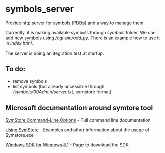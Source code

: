 # symbols_server
Provide http server for symbols (PDBs) and a way to manage them

Currently, it is making available symbols through _symbols_ folder.
We can add new symbols using _/cgi-bin/add.py_. There is an example how to use it in _index.html_.

The server is doing an itegration test at startup.

## To do:
- remove symbols
- list symbols (but already accessible through _/symbols/00Admin/server.txt_, symstore format)

## Microsoft documentation around symtore tool

[SymStore Command-Line Options](https://msdn.microsoft.com/fr-fr/library/windows/desktop/ms681378(v=vs.85).aspx) - Full command line documentation

[Using SymStore](https://msdn.microsoft.com/en-us/library/windows/desktop/ms681417(v=vs.85).aspx) - Examples and other information about the usage of Symstore.exe

[Windows SDK for Windows 8.1](https://developer.microsoft.com/en-us/windows/downloads/windows-8-1-sdk) - Page to download the SDK